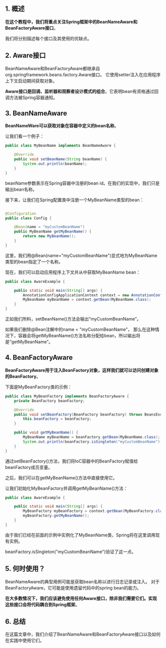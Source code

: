 ## 1. 概述

**在这个教程中，我们将重点关注Spring框架中的BeanNameAware和BeanFactoryAware接口**。

我们将分别描述每个接口及其使用的优缺点。

## 2. Aware接口

BeanNameAware和BeanFactoryAware都继承自org.springframework.beans.factory.Aware接口。
它使用setter注入在应用程序上下文启动期间获取对象。

**Aware接口是回调、监听器和观察者设计模式的组合**。它表明bean有资格通过回调方法被Spring容器通知。

## 3. BeanNameAware

**BeanNameWare可以获取对象在容器中定义的bean名称**。

让我们看一个例子：

```java
public class MyBeanName implements BeanNameAware {

    @Override
    public void setBeanName(String beanName) {
        System.out.println(beanName);
    }
}
```

beanName参数表示在Spring容器中注册的bean id。在我们的实现中，我们只是输出bean名称。

接下来，让我们在Spring配置类中注册一个MyBeanName类型的bean：

```java

@Configuration
public class Config {

    @Bean(name = "myCustomBeanName")
    public MyBeanName getMyBeanName() {
        return new MyBeanName();
    }
}
```

这里，我们用@Bean(name="myCustomBeanName")显式地为MyBeanName类型的bean指定了一个名称。

现在，我们可以启动应用程序上下文并从中获取MyBeanName bean：

```java
public class AwareExample {

    public static void main(String[] args) {
        AnnotationConfigApplicationContext context = new AnnotationConfigApplicationContext(Config.class);
        MyBeanName myBeanName = context.getBean(MyBeanName.class);
    }
}
```

正如我们所料，setBeanName()方法会输出“myCustomBeanName”。

如果我们删除@Bean注解中的name = "myCustomBeanName"，
那么在这种情况下，容器会将getMyBeanName()方法名称分配给bean，所以输出将是“getMyBeanName”。

## 4. BeanFactoryAware

**BeanFactoryAware用于注入BeanFactory对象，这样我们就可以访问创建对象的BeanFactory**。

下面是MyBeanFactory类的示例：

```java
public class MyBeanFactory implements BeanFactoryAware {
    private BeanFactory beanFactory;

    @Override
    public void setBeanFactory(BeanFactory beanFactory) throws BeansException {
        this.beanFactory = beanFactory;
    }

    public void getMyBeanName() {
        MyBeanName myBeanName = beanFactory.getBean(MyBeanName.class);
        System.out.println(beanFactory.isSingleton("myCustomBeanName"));
    }
}
```

通过setBeanFactory()方法，我们将IoC容器中的BeanFactory赋值给beanFactory成员变量。

之后，我们可以在getMyBeanName()方法中直接使用它。

让我们初始化MyBeanFactory并调用getMyBeanName()方法：

```java
public class AwareExample {

    public static void main(String[] args) {
        MyBeanFactory myBeanFactory = context.getBean(MyBeanFactory.class);
        myBeanFactory.getMyBeanName();
    }
}
```

由于我们已经在前面的示例中实例化了MyBeanName类，Spring将在这里调用现有实例。

beanFactory.isSingleton("myCustomBeanName")验证了这一点。

## 5. 何时使用？

BeanNameAware的典型用例可能是获取bean名称以进行日志记录或注入。
对于BeanFactoryAware，它可能是使用遗留代码中的spring bean的能力。

**在大多数情况下，我们应该避免使用任何Aware接口，除非我们需要它们。实现这些接口会将代码耦合到Spring框架**。

## 6. 总结

在这篇文章中，我们介绍了BeanNameAware和BeanFactoryAware接口以及如何在实践中使用它们。